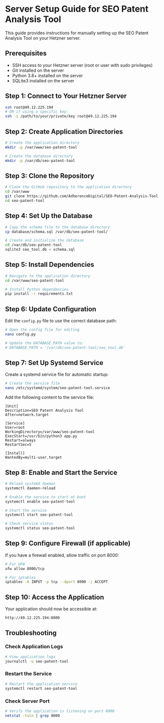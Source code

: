 # Server Setup Guide for SEO Patent Analysis Tool

This guide provides instructions for manually setting up the SEO Patent Analysis Tool on your Hetzner server.

## Prerequisites

- SSH access to your Hetzner server (root or user with sudo privileges)
- Git installed on the server
- Python 3.8+ installed on the server
- SQLite3 installed on the server

## Step 1: Connect to Your Hetzner Server

```bash
ssh root@49.12.225.194
# OR if using a specific key:
ssh -i /path/to/your/private/key root@49.12.225.194
```

## Step 2: Create Application Directories

```bash
# Create the application directory
mkdir -p /var/www/seo-patent-tool

# Create the database directory
mkdir -p /var/db/seo-patent-tool
```

## Step 3: Clone the Repository

```bash
# Clone the GitHub repository to the application directory
cd /var/www
git clone https://github.com/AdherenceDigital/SEO-Patent-Analysis-Tool.git seo-patent-tool
cd seo-patent-tool
```

## Step 4: Set Up the Database

```bash
# Copy the schema file to the database directory
cp database/schema.sql /var/db/seo-patent-tool/

# Create and initialize the database
cd /var/db/seo-patent-tool
sqlite3 seo_tool.db < schema.sql
```

## Step 5: Install Dependencies

```bash
# Navigate to the application directory
cd /var/www/seo-patent-tool

# Install Python dependencies
pip install -r requirements.txt
```

## Step 6: Update Configuration

Edit the `config.py` file to use the correct database path:

```bash
# Open the config file for editing
nano config.py

# Update the DATABASE_PATH value to:
# DATABASE_PATH = '/var/db/seo-patent-tool/seo_tool.db'
```

## Step 7: Set Up Systemd Service

Create a systemd service file for automatic startup:

```bash
# Create the service file
nano /etc/systemd/system/seo-patent-tool.service
```

Add the following content to the service file:

```
[Unit]
Description=SEO Patent Analysis Tool
After=network.target

[Service]
User=root
WorkingDirectory=/var/www/seo-patent-tool
ExecStart=/usr/bin/python3 app.py
Restart=always
RestartSec=5

[Install]
WantedBy=multi-user.target
```

## Step 8: Enable and Start the Service

```bash
# Reload systemd daemon
systemctl daemon-reload

# Enable the service to start at boot
systemctl enable seo-patent-tool

# Start the service
systemctl start seo-patent-tool

# Check service status
systemctl status seo-patent-tool
```

## Step 9: Configure Firewall (if applicable)

If you have a firewall enabled, allow traffic on port 8000:

```bash
# For UFW
ufw allow 8000/tcp

# For iptables
iptables -A INPUT -p tcp --dport 8000 -j ACCEPT
```

## Step 10: Access the Application

Your application should now be accessible at:

```
http://49.12.225.194:8000
```

## Troubleshooting

### Check Application Logs

```bash
# View application logs
journalctl -u seo-patent-tool
```

### Restart the Service

```bash
# Restart the application service
systemctl restart seo-patent-tool
```

### Check Server Port

```bash
# Verify the application is listening on port 8000
netstat -tuln | grep 8000
```
